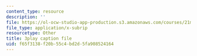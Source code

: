 ```yaml
---
content_type: resource
description: ''
file: https://ol-ocw-studio-app-production.s3.amazonaws.com/courses/21m-355-musical-improvisation-spring-2013/f65f3138f20b55c4bd2d5fa908524164_SxMjq1RrI.vtt
file_type: application/x-subrip
resourcetype: Other
title: 3play caption file
uid: f65f3138-f20b-55c4-bd2d-5fa908524164
---
```

